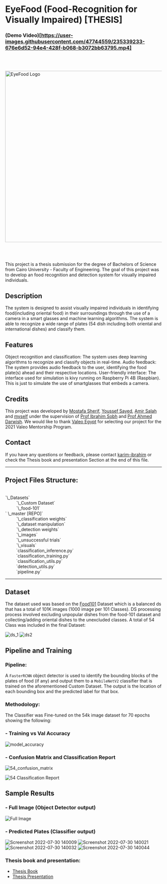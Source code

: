 
# EyeFood (Food-Recognition for Visually Impaired) [THESIS]

### (Demo Video)[https://user-images.githubusercontent.com/47744559/235339233-676e6d52-94e4-428f-b068-b3072bb63795.mp4]

<!--![alt text](https://github.com/KarimIbrahim11/Food-Recognition/blob/main/logo.png?raw=true "Title")-->
<br/><br/>
<div align="left">
  <img src="https://github.com/KarimIbrahim11/Food-Recognition/blob/main/logo.png" width="550" title="EyeFood Logo">
</div>

<br/><br/>

This project is a thesis submission for the degree of Bachelors of Science from Cairo University - Faculty of Engineering. The goal of this project was to develop an food recognition and detection system for visually impaired individuals.

## Description
The system is designed to assist visually impaired individuals in identifying food(including oriental food) in their surroundings through the use of a camera in a smart glasses and machine learning algorithms. The system is able to recognize a wide range of plates (54 dish including both oriental and international dishes) and classify them.

## Features
Object recognition and classification: The system uses deep learning algorithms to recognize and classify objects in real-time.
Audio feedback: The system provides audio feedback to the user, identifying the food plate(s) ahead and their respective locations.
User-friendly interface: The interface used for simulation is kivy running on Raspberry Pi 4B (Raspbian). This is just to simulate the use of smartglasses that embeds a camera.

## Credits
This project was developed by [Mostafa Sherif](https://github.com/Mostafa-Mourad), [Youssef Sayed](https://github.com/youssef998), [Amir Salah](https://github.com/AmirAlahmedy) and [myself](https://github.com/KarimIbrahim11/) under the supervision of [Prof Ibrahim Sobh](https://github.com/IbrahimSobh) and [Prof Ahmed Darwish](https://www.amdarwish.com/). We would like to thank [Valeo Egypt](https://www.valeo.com/en/egypt/) for selecting our project for the 2021 Valeo Mentorship Program.

## Contact
If you have any questions or feedback, please contact [karim-ibrahim](karim.ibrahim.amin@gmail.com) or check the Thesis book and presentation Section at the end of this file.
_____________________________________________________________________________________________________________________________________________________________
## Project Files Structure:

<br/>
`\_Datasets`<br/>
 &nbsp; &nbsp; &nbsp; &nbsp; &nbsp;`\_Custom Dataset`<br/>
 &nbsp; &nbsp; &nbsp; &nbsp; &nbsp;`\_food-101`<br/>`
\_master [REPO]`<br/>
 &nbsp; &nbsp; &nbsp; &nbsp; &nbsp;`\_classification weights`<br/>
 &nbsp; &nbsp; &nbsp; &nbsp; &nbsp;`\_dataset manipulation`<br/>
 &nbsp; &nbsp; &nbsp; &nbsp; &nbsp;`\_detection weights`<br/>
 &nbsp; &nbsp; &nbsp; &nbsp; &nbsp;`\_images`<br/>
 &nbsp; &nbsp; &nbsp; &nbsp; &nbsp;`\_unsuccessful trials`<br/>
 &nbsp; &nbsp; &nbsp; &nbsp; &nbsp;`\_visuals`<br/>
 &nbsp; &nbsp; &nbsp; &nbsp; &nbsp;`classification_inference.py`<br/>
 &nbsp; &nbsp; &nbsp; &nbsp; &nbsp;`classification_training.py`<br/>
 &nbsp; &nbsp; &nbsp; &nbsp; &nbsp;`classification_utils.py`<br/>
 &nbsp; &nbsp; &nbsp; &nbsp; &nbsp;`detection_utils.py`<br/>
 &nbsp; &nbsp; &nbsp; &nbsp; &nbsp;`pipeline.py` 
 
_____________________________________________________________________________________________________________________________________________________________

## Dataset

 The dataset used was based on the [Food101](https://www.kaggle.com/datasets/dansbecker/food-101) Dataset which is a balanced ds that has a total of 101K images (1000 image per 101 Classes). DS processing process involved excluding unpopular dishes from the food-101 dataset and collecting/adding oriental dishes to the unexcluded classes. A total of 54 Class was included in the final Dataset:  

![ds_1](https://user-images.githubusercontent.com/47744559/235338365-c049c882-f405-44ea-91ab-441f28271a17.jpg)
![ds2](https://user-images.githubusercontent.com/47744559/235338369-1f36f95e-7f2c-4b42-96f4-8396305f720c.jpg)

## Pipeline and Training
  
### Pipeline:
  A ```FasterRCNN``` object detector is used to identify the bounding blocks of the plates of food (if any) and output them to a ```MobileNetV2``` classifier that is trained on the aforementioned Custom Dataset. The output is the location of each bounding box and the predicted label for that box. 
### Methodology: 
  The Classifier was Fine-tuned on the 54k image dataset for 70 epochs showing the following:

### - Training vs Val Accuracy

![model_accuracy](https://user-images.githubusercontent.com/47744559/235338559-8c015e09-c727-46ef-a3b9-617a63b84c5d.png)

### - Confusion Matrix and Classification Report

![54_confusion_matrix](https://user-images.githubusercontent.com/47744559/235338568-aa7c3f50-6bcd-4e14-9756-d7591b22f82d.png)

![54 Classification Report](https://user-images.githubusercontent.com/47744559/235338685-eeac9fbd-404a-4409-8e55-8a0ebff583d0.png)

## Sample Results

### - Full Image (Object Detector output)
![Full Image](https://user-images.githubusercontent.com/47744559/235338752-75859e14-df1c-4e57-bb55-243308b18c68.jpg)
### - Predicted Plates (Classifier output)
![Screenshot 2022-07-30 140009](https://user-images.githubusercontent.com/47744559/235338754-dde16d48-7b93-44a2-a03b-381f0d34f229.jpg)
![Screenshot 2022-07-30 140021](https://user-images.githubusercontent.com/47744559/235338755-62533c8d-2575-48e2-a4b8-5d6dbeb43a38.jpg)
![Screenshot 2022-07-30 140032](https://user-images.githubusercontent.com/47744559/235338756-fb49270c-9264-4fdd-9156-c57fba4b6511.jpg)
![Screenshot 2022-07-30 140044](https://user-images.githubusercontent.com/47744559/235338757-50617416-a5ef-4cba-a6e9-2bd8db9871c2.jpg)

### Thesis book and presentation: 
- [Thesis Book](https://github.com/KarimIbrahim11/EyeFood-Food-Recognition/files/11360711/Group8_Graduation_Project_Eye-Book-Final.pdf) 
- [Thesis Presentation](https://github.com/KarimIbrahim11/EyeFood-Food-Recognition/files/11360708/EyeFood_Final.pptx)



 
